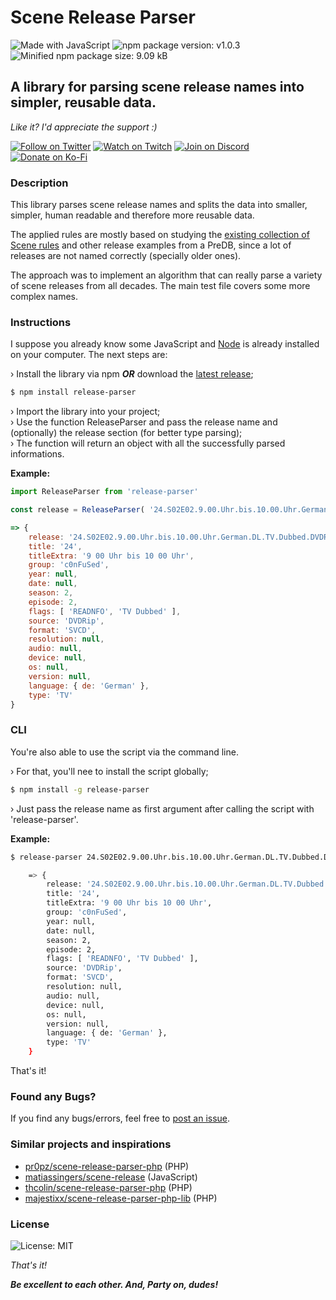 # __Scene Release Parser__

![Made with JavaScript](https://img.shields.io/static/v1?label&message=JavaScript&color=f0db4f&logo=javascript&logoColor=323330)
![npm package version: v1.0.3](https://img.shields.io/npm/v/release-parser?color=CC3534&logo=npm)
![Minified npm package size: 9.09 kB](https://img.shields.io/bundlephobia/minzip/release-parser?color=CC3534&logo=npm)

## __A library for parsing scene release names into simpler, reusable data.__

_Like it? I'd appreciate the support :)_

[![Follow on Twitter](https://img.shields.io/static/v1?label=Follow%20on&message=Twitter&color=1DA1F2&logo=twitter&logoColor=fff)](https://twitter.com/pr0pz)
[![Watch on Twitch](https://img.shields.io/static/v1?label=Watch%20on&message=Twitch&color=bf94ff&logo=twitch&logoColor=fff)](https://www.twitch.tv/the_propz)
[![Join on Discord](https://img.shields.io/static/v1?label=Join%20on&message=Discord&color=7289da&logo=discord&logoColor=fff)](https://discord.gg/FtuYUFC5)
[![Donate on Ko-Fi](https://img.shields.io/static/v1?label=Donate%20on&message=Ko-Fi&color=ff5f5f&logo=kofi&logoColor=fff)](https://ko-fi.com/propz)

### __Description__

This library parses scene release names and splits the data into smaller, simpler, human readable and therefore more reusable data.

The applied rules are mostly based on studying the [existing collection of Scene rules](https://scenerules.org/) and other release examples from a PreDB, since a lot of releases are not named correctly (specially older ones).

The approach was to implement an algorithm that can really parse a variety of scene releases from all decades. The main test file covers some more complex names.


### __Instructions__

I suppose you already know some JavaScript and [Node](https://nodejs.org/en/) is already installed on your computer. The next steps are:

› Install the library via npm ___OR___ download the [latest release](https://github.com/pr0pz/scene-release-parser/releases/latest);

```sh
$ npm install release-parser
```

› Import the library into your project;\
› Use the function ReleaseParser and pass the release name and (optionally) the release section (for better type parsing);\
› The function will return an object with all the successfully parsed informations.

__Example:__

```js
import ReleaseParser from 'release-parser'

const release = ReleaseParser( '24.S02E02.9.00.Uhr.bis.10.00.Uhr.German.DL.TV.Dubbed.DVDRip.SVCD.READ.NFO-c0nFuSed', 'tv' )

=> {
    release: '24.S02E02.9.00.Uhr.bis.10.00.Uhr.German.DL.TV.Dubbed.DVDRip.SVCD.READ.NFO-c0nFuSed',
    title: '24',
    titleExtra: '9 00 Uhr bis 10 00 Uhr',
    group: 'c0nFuSed',
    year: null,
    date: null,
    season: 2,
    episode: 2,
    flags: [ 'READNFO', 'TV Dubbed' ],
    source: 'DVDRip',
    format: 'SVCD',
    resolution: null,
    audio: null,
    device: null,
    os: null,
    version: null,
    language: { de: 'German' },
    type: 'TV'
}
```


### __CLI__

You're also able to use the script via the command line.

› For that, you'll nee to install the script globally;
```sh
$ npm install -g release-parser
```

› Just pass the release name as first argument after calling the script with 'release-parser'.

__Example:__
```sh
$ release-parser 24.S02E02.9.00.Uhr.bis.10.00.Uhr.German.DL.TV.Dubbed.DVDRip.SVCD.READ.NFO-c0nFuSed

    => {
        release: '24.S02E02.9.00.Uhr.bis.10.00.Uhr.German.DL.TV.Dubbed.DVDRip.SVCD.READ.NFO-c0nFuSed',
        title: '24',
        titleExtra: '9 00 Uhr bis 10 00 Uhr',
        group: 'c0nFuSed',
        year: null,
        date: null,
        season: 2,
        episode: 2,
        flags: [ 'READNFO', 'TV Dubbed' ],
        source: 'DVDRip',
        format: 'SVCD',
        resolution: null,
        audio: null,
        device: null,
        os: null,
        version: null,
        language: { de: 'German' },
        type: 'TV'
    }
```

That's it!

### __Found any Bugs?__

If you find any bugs/errors, feel free to [post an issue](https://github.com/pr0pz/scene-release-parser/issues).

### __Similar projects and inspirations__
- [pr0pz/scene-release-parser-php](https://github.com/pr0pz/scene-release-parser-php) (PHP)
- [matiassingers/scene-release](https://github.com/matiassingers/scene-release) (JavaScript)
- [thcolin/scene-release-parser-php](https://github.com/thcolin/scene-release-parser-php) (PHP)
- [majestixx/scene-release-parser-php-lib](https://github.com/majestixx/scene-release-parser-php-lib) (PHP)


### __License__

![License: MIT](https://img.shields.io/npm/l/release-parser)

_That's it!_

___Be excellent to each other. And, Party on, dudes!___